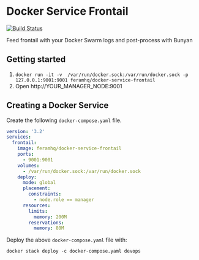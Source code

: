 # Docker Service Frontail

[![Build Status](https://travis-ci.org/feramhq/docker-service-frontail.svg?branch=master)](https://travis-ci.org/feramhq/docker-service-frontail)

Feed frontail with your Docker Swarm logs and post-process with Bunyan


## Getting started

1. `docker run -it -v  /var/run/docker.sock:/var/run/docker.sock -p 127.0.0.1:9001:9001 feramhq/docker-service-frontail`
2. Open http://YOUR_MANAGER_NODE:9001


## Creating a Docker Service

Create the following `docker-compose.yaml` file.

```yaml
version: '3.2'
services:
  frontail:
    image: feramhq/docker-service-frontail
    ports:
      - 9001:9001
    volumes:
      - /var/run/docker.sock:/var/run/docker.sock
    deploy:
      mode: global
      placement:
        constraints:
          - node.role == manager
      resources:
        limits:
          memory: 200M
        reservations:
          memory: 80M
```

Deploy the above `docker-compose.yaml` file with:

`docker stack deploy -c docker-compose.yaml devops`
